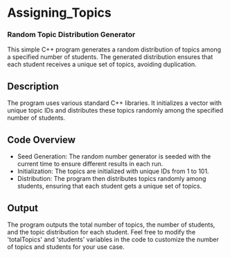 # Assigning_Topics
### Random Topic Distribution Generator

This simple C++ program generates a random distribution of topics among a specified number of students. The generated distribution ensures that each student receives a unique set of topics, avoiding duplication.

## Description

The program uses various standard C++ libraries. It initializes a vector with unique topic IDs and distributes these topics randomly among the specified number of students.

## Code Overview

- Seed Generation: The random number generator is seeded with the current time to ensure different results in each run.
- Initialization: The topics are initialized with unique IDs from 1 to 101.
- Distribution: The program then distributes topics randomly among students, ensuring that each student gets a unique set of topics.

## Output

The program outputs the total number of topics, the number of students, and the topic distribution for each student.
Feel free to modify the 'totalTopics' and 'students' variables in the code to customize the number of topics and students for your use case.
